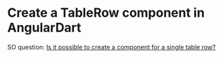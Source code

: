# Create a TableRow component in AngularDart

SO question: [Is it possible to create a component for a single table row?](http://stackoverflow.com/questions/21117240)